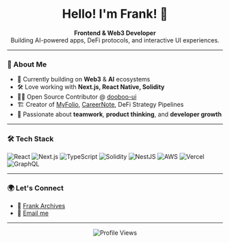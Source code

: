 <h1 align="center">Hello! I'm Frank! 👋</h1>

<p align="center">
  <b>Frontend & Web3 Developer</b> <br/>
  Building AI-powered apps, DeFi protocols, and interactive UI experiences.
</p>

---

### 🚀 About Me

- 🧩 Currently building on <b>Web3</b> & <b>AI</b> ecosystems
- 🛠️ Love working with <b>Next.js, React Native, Solidity</b>
- 🧑‍💻 Open Source Contributor @ <a href="https://github.com/hyochan/dooboo-ui-legacy">dooboo-ui</a>
- 🏗️ Creator of <a href="https://myfolio.im/">MyFolio</a>, <a href="https://www.careernote.io">CareerNote</a>, DeFi Strategy Pipelines
- 🌱 Passionate about **teamwork**, **product thinking**, and **developer growth**

---

### 🛠️ Tech Stack

![React](https://img.shields.io/badge/-React-61DAFB?style=flat&logo=react&logoColor=white)
![Next.js](https://img.shields.io/badge/-Next.js-000000?style=flat&logo=nextdotjs)
![TypeScript](https://img.shields.io/badge/-TypeScript-3178C6?style=flat&logo=typescript)
![Solidity](https://img.shields.io/badge/-Solidity-363636?style=flat&logo=solidity)
![NestJS](https://img.shields.io/badge/-NestJS-E0234E?style=flat&logo=nestjs)
![AWS](https://img.shields.io/badge/-AWS-232F3E?style=flat&logo=amazonaws)
![Vercel](https://img.shields.io/badge/-Vercel-000000?style=flat&logo=vercel)
![GraphQL](https://img.shields.io/badge/-GraphQL-E10098?style=flat&logo=graphql)

---

### 🌍 Let's Connect

- 💬 [Frank Archives](https://www.frank-town.com)
- 📨 [Email me](mailto:eogus6242@gmail.com)

---

<p align="center">
  <img src="https://komarev.com/ghpvc/?username=meohyun2&style=flat&color=blue" alt="Profile Views" />
</p>
